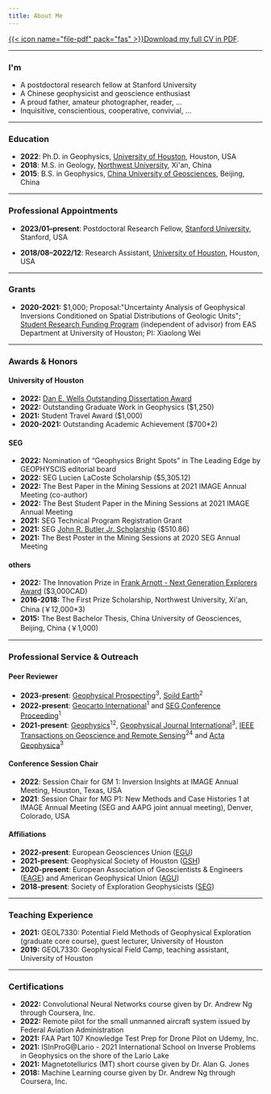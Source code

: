 ```yaml
---
title: About Me
---
```


[{{< icon name="file-pdf" pack="fas" >}}Download my full CV in PDF](https://github.com/xiaolongw1223/cv-plus/blob/main/xiaolong_wei_cv_english.pdf).

---

### I'm
- A postdoctoral research fellow at Stanford University
- A Chinese geophysicist and geoscience enthusiast
- A proud father, amateur photographer, reader, ...
- Inquisitive, conscientious, cooperative, convivial, ...

---

### Education

- **2022**: Ph.D. in Geophysics,
  [University of Houston](https://uh.edu/nsm/earth-atmospheric/), Houston, USA
- **2018**: M.S. in Geology,
  [Northwest University](https://www.nwu.edu.cn/), Xi'an, China
- **2015**: B.S. in Geophysics,
  [China University of Geosciences](https://www.cugb.edu.cn/), Beijing, China

---

### Professional Appointments

- **2023/01–present**: Postdoctoral Research Fellow,
  [Stanford University](https://sustainability.stanford.edu/), Stanford, USA

- **2018/08–2022/12**: Research Assistant,
  [University of Houston](https://uh.edu/nsm/earth-atmospheric/), Houston, USA

---

### Grants
- **2020-2021:** \$1,000; Proposal:"Uncertainty Analysis of Geophysical Inversions Conditioned on Spatial Distributions of Geologic Units"; [Student Research Funding Program](https://uh.edu/nsm/earth-atmospheric/news-events/stories/2021/1011-student-research.php) (independent of advisor) from EAS Department at University of Houston; PI: Xiaolong Wei


---

### Awards & Honors

#### University of Houston
- **2022:** [Dan E. Wells Outstanding Dissertation Award](https://uh.edu/nsm/earth-atmospheric/news-events/stories/2022/1219-dissertation-award.php)
- **2022:** Outstanding Graduate Work in Geophysics (\$1,250)
- **2021:** Student Travel Award (\$1,000)
- **2020-2021:** Outstanding Academic Achievement (\$700*2)

#### SEG
- **2022:** Nomination of “Geophysics Bright Spots” in The Leading Edge by GEOPHYSCIS editorial board
- **2022:** SEG Lucien LaCoste Scholarship (\$5,305.12)
- **2022:** The Best Paper in the Mining Sessions at 2021 IMAGE Annual Meeting (co-author)
- **2022:** The Best Student Paper in the Mining Sessions at 2021 IMAGE Annual Meeting
- **2021:** SEG Technical Program Registration Grant
- **2021:** SEG [John R. Butler Jr. Scholarship](https://seg.org/Education/Student/Student-Opportunities/Scholarships/List-of-scholarship-recipients) (\$510.86)
- **2021:** The Best Poster in the Mining Sessions at 2020 SEG Annual Meeting

#### others
- **2022:** The Innovation Prize in [Frank Arnott - Next Generation Explorers Award](https://www.pdac.ca/members/students/faa/about-the-award) (\$3,000CAD)
- **2016-2018:** The First Prize Scholarship, Northwest University, Xi'an, China (￥12,000*3)
- **2015:** The Best Bachelor Thesis, China University of Geosciences, Beijing, China (￥1,000)

---

### Professional Service \& Outreach

#### Peer Reviewer
- **2023-present**: [Geophysical Prospecting](https://onlinelibrary.wiley.com/journal/13652478)<sup>3</sup>, [Soild Earth](https://www.solid-earth.net/)<sup>2</sup>
- **2022-present**: [Geocarto International](https://www.tandfonline.com/journals/tgei20)<sup>1</sup> and [SEG Conference Proceeding](https://seg.org/)<sup>1</sup>
- **2021-present**: [Geophysics](https://library.seg.org/journal/gpysa7)<sup>12</sup>, [Geophysical Journal International](https://academic.oup.com/gji)<sup>3</sup>, [IEEE Transactions on Geoscience and Remote Sensing](https://ieeexplore.ieee.org/xpl/RecentIssue.jsp?punumber=36)<sup>24</sup> and [Acta Geophysica](https://www.springer.com/journal/11600)<sup>3</sup>

#### Conference Session Chair
- **2022**: Session Chair for GM 1: Inversion Insights at IMAGE Annual Meeting, Houston, Texas, USA
- **2021**: Session Chair for MG P1: New Methods and Case Histories 1 at IMAGE Annual Meeting (SEG and AAPG joint annual meeting), Denver, Colorado, USA

#### Affiliations
- **2022-present**: European Geosciences Union ([EGU](https://www.egu.eu/))
- **2021-present**: Geophysical Society of Houston ([GSH](https://www.gshtx.org/))
- **2020-present**: European Association of Geoscientists \& Engineers ([EAGE](https://eage.org/)) and American Geophysical Union ([AGU](https://www.agu.org/))
- **2018-present**: Society of Exploration Geophysicists ([SEG](https://seg.org/))

---

### Teaching Experience
- **2021:** GEOL7330: Potential Field Methods of Geophysical Exploration (graduate core course), guest lecturer, University of Houston
- **2019:** GEOL7330: Geophysical Field Camp, teaching assistant, University of Houston

---

### Certifications
- **2022:** Convolutional Neural Networks course given by Dr. Andrew Ng through Coursera, Inc.
- **2022:** Remote pilot for the small unmanned aircraft system issued by Federal Aviation Administration
- **2021:** FAA Part 107 Knowledge Test Prep for Drone Pilot on Udemy, Inc.
- **2021:** ISInProG@Lario - 2021 International School on Inverse Problems in Geophysics on the shore of the Lario Lake
- **2021:** Magnetotellurics (MT) short course given by Dr. Alan G. Jones
- **2018:** Machine Learning course given by Dr. Andrew Ng through Coursera, Inc.
